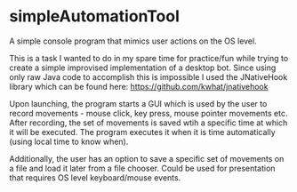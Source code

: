 # simpleAutomationTool
A simple console program that mimics user actions on the OS level.

This is a task I wanted to do in my spare time for practice/fun while trying to create a simple improvised implementation of a desktop bot. Since using only raw Java code to accomplish this is impossible I used the JNativeHook library which can be found here: https://github.com/kwhat/jnativehook

Upon launching, the program starts a GUI which is used by the user to record movements - mouse click, key press, mouse pointer movements etc. After recording, the set of movements is saved wtih a specific time at which it will be executed. The program executes it when it is time automatically (using local time to know when).

Additionally, the user has an option to save a specific set of movements on a file and load it later from a file chooser. Could be used for presentation that requires OS level keyboard/mouse events.


